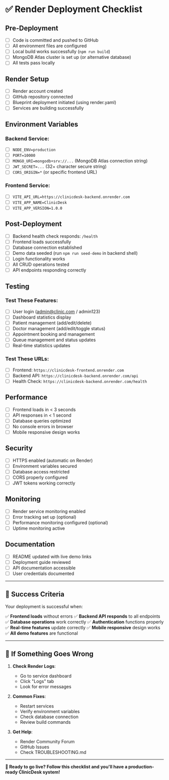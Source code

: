 # ✅ Render Deployment Checklist

## Pre-Deployment

- [ ] Code is committed and pushed to GitHub
- [ ] All environment files are configured
- [ ] Local build works successfully (`npm run build`)
- [ ] MongoDB Atlas cluster is set up (or alternative database)
- [ ] All tests pass locally

## Render Setup

- [ ] Render account created
- [ ] GitHub repository connected
- [ ] Blueprint deployment initiated (using render.yaml)
- [ ] Services are building successfully

## Environment Variables

### Backend Service:
- [ ] `NODE_ENV=production`
- [ ] `PORT=10000`
- [ ] `MONGO_URI=mongodb+srv://...` (MongoDB Atlas connection string)
- [ ] `JWT_SECRET=...` (32+ character secure string)
- [ ] `CORS_ORIGIN=*` (or specific frontend URL)

### Frontend Service:
- [ ] `VITE_API_URL=https://clinicdesk-backend.onrender.com`
- [ ] `VITE_APP_NAME=ClinicDesk`
- [ ] `VITE_APP_VERSION=1.0.0`

## Post-Deployment

- [ ] Backend health check responds: `/health`
- [ ] Frontend loads successfully
- [ ] Database connection established
- [ ] Demo data seeded (run `npm run seed-demo` in backend shell)
- [ ] Login functionality works
- [ ] All CRUD operations tested
- [ ] API endpoints responding correctly

## Testing

### Test These Features:
- [ ] User login (admin@clinic.com / admin123)
- [ ] Dashboard statistics display
- [ ] Patient management (add/edit/delete)
- [ ] Doctor management (add/edit/toggle status)
- [ ] Appointment booking and management
- [ ] Queue management and status updates
- [ ] Real-time statistics updates

### Test These URLs:
- [ ] Frontend: `https://clinicdesk-frontend.onrender.com`
- [ ] Backend API: `https://clinicdesk-backend.onrender.com/api`
- [ ] Health Check: `https://clinicdesk-backend.onrender.com/health`

## Performance

- [ ] Frontend loads in < 3 seconds
- [ ] API responses in < 1 second
- [ ] Database queries optimized
- [ ] No console errors in browser
- [ ] Mobile responsive design works

## Security

- [ ] HTTPS enabled (automatic on Render)
- [ ] Environment variables secured
- [ ] Database access restricted
- [ ] CORS properly configured
- [ ] JWT tokens working correctly

## Monitoring

- [ ] Render service monitoring enabled
- [ ] Error tracking set up (optional)
- [ ] Performance monitoring configured (optional)
- [ ] Uptime monitoring active

## Documentation

- [ ] README updated with live demo links
- [ ] Deployment guide reviewed
- [ ] API documentation accessible
- [ ] User credentials documented

---

## 🎯 Success Criteria

Your deployment is successful when:

✅ **Frontend loads** without errors
✅ **Backend API responds** to all endpoints  
✅ **Database operations** work correctly
✅ **Authentication** functions properly
✅ **Real-time features** update correctly
✅ **Mobile responsive** design works
✅ **All demo features** are functional

---

## 🚨 If Something Goes Wrong

1. **Check Render Logs**:
   - Go to service dashboard
   - Click "Logs" tab
   - Look for error messages

2. **Common Fixes**:
   - Restart services
   - Verify environment variables
   - Check database connection
   - Review build commands

3. **Get Help**:
   - Render Community Forum
   - GitHub Issues
   - Check TROUBLESHOOTING.md

---

**🎉 Ready to go live? Follow this checklist and you'll have a production-ready ClinicDesk system!**
